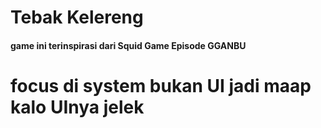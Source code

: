 # Tebak Kelereng
#### game ini terinspirasi dari Squid Game Episode GGANBU

# focus di system bukan UI jadi maap kalo UInya jelek